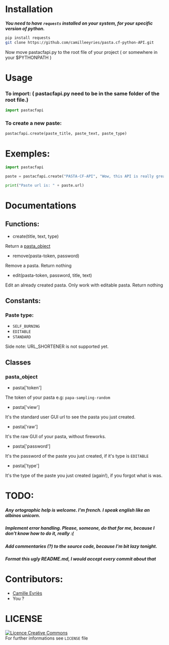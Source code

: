 # Installation

___You need to have ```requests``` installed on your system, for your specific version of python.___


```sh
pip install requests
git clone https://github.com/camilleeyries/pasta.cf-python-API.git
```

Now move pastacfapi.py to the root file of your project ( or somewhere in your $PYTHONPATH )

# Usage

### To import: ( pastacfapi.py need to be in the same folder of the root file.)

```py
import pastacfapi
```

### To create a new paste:

```py
pastacfapi.create(paste_title, paste_text, paste_type)
```

# Exemples:

```py
import pastacfapi

paste = pastacfapi.create("PASTA-CF-API", "Wow, this API is really great, thanks to Camille Eyriès, <3", pastacfapi.SELF_BURNING)

print("Paste url is: " + paste.url)
```

# Documentations

## Functions:

- create(title, text, type)

Return a [pasta_object](https://github.com/camilleeyries/pasta.cf-python-API#pasta_object)

- remove(pasta-token, password)

Remove a pasta. Return nothing

- edit(pasta-token, password, title, text)

Edit an already created pasta. Only work with editable pasta. Return nothing

## Constants:

### Paste type:

- ```SELF_BURNING```
- ```EDITABLE```
- ```STANDARD```

Side note: URL_SHORTENER is not supported yet.

## Classes

### pasta_object

- pasta['token']

The token of your pasta e.g: ```papa-sampling-random```

- pasta['view']

It's the standard user GUI url to see the pasta you just created.

- pasta['raw']

It's the raw GUI of your pasta, without fireworks.

- pasta['password']

It's the password of the paste you just created, if it's type is ```EDITABLE```

- pasta['type']

It's the type of the paste you just created (again!), if you forgot what is was.


# TODO:
##### Any ortographic help is welcome. I'm french. I speak english like an albinos unicorn.
##### Implement error handling. Please, someone, do that for me, because I don't know how to do it, really :(
##### Add commentaries (?) to the source code, because I'm bit lazy tonight.
##### Format this ugly README.md, I would accept every commit about that

# Contributors:

- [Camille Eyriès](https://github.com/camilleeyries/)
- You ?

# LICENSE

<a rel="license" href="http://creativecommons.org/licenses/by-nc-sa/4.0/"><img alt="Licence Creative Commons" style="border-width:0" src="https://i.creativecommons.org/l/by-nc-sa/4.0/88x31.png" /></a><br /><a rel="license" href="http://creativecommons.org/licenses/by-nc-sa/4.0/"></a>
For further informations see ```LICENSE``` file

